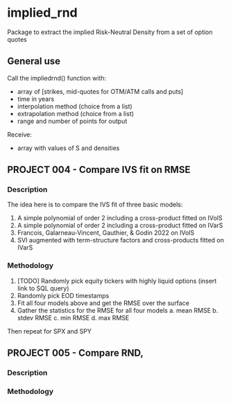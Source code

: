 # implied_rnd
Package to extract the implied Risk-Neutral Density from a set of option quotes

## General use
Call the impliedrnd() function with:
- array of [strikes, mid-quotes for OTM/ATM calls and puts]
- time in years
- interpolation method (choice from a list)
- extrapolation method (choice from a list)
- range and number of points for output

Receive:
- array with values of S and densities



## PROJECT 004 - Compare IVS fit on RMSE

### Description
The idea here is to compare the IVS fit of three basic models:
1. A simple polynomial of order 2 including a cross-product fitted on IVolS
2. A simple polynomial of order 2 including a cross-product fitted on IVarS
3. Francois, Galarneau-Vincent, Gauthier, & Godin 2022 on IVolS
4. SVI augmented with term-structure factors and cross-products fitted on IVarS


### Methodology
1. [TODO] Randomly pick equity tickers with highly liquid options (insert link to SQL query)
2. Randomly pick EOD timestamps
3. Fit all four models above and get the RMSE over the surface
4. Gather the statistics for the RMSE for all four models
    a. mean RMSE
    b. stdev RMSE
    c. min RMSE
    d. max RMSE

Then repeat for SPX and SPY


## PROJECT 005 - Compare RND, 
### Description


### Methodology
